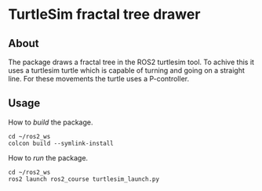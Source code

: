 # TurtleSim fractal tree drawer

## About

The package draws a fractal tree in the ROS2 turtlesim tool. 
To achive this it uses a turtlesim turtle which is capable of turning and going on a straight line. For these movements the turtle uses a P-controller.

## Usage

How to *build* the package.

    cd ~/ros2_ws
    colcon build --symlink-install

How to *run* the package.

    cd ~/ros2_ws
    ros2 launch ros2_course turtlesim_launch.py

